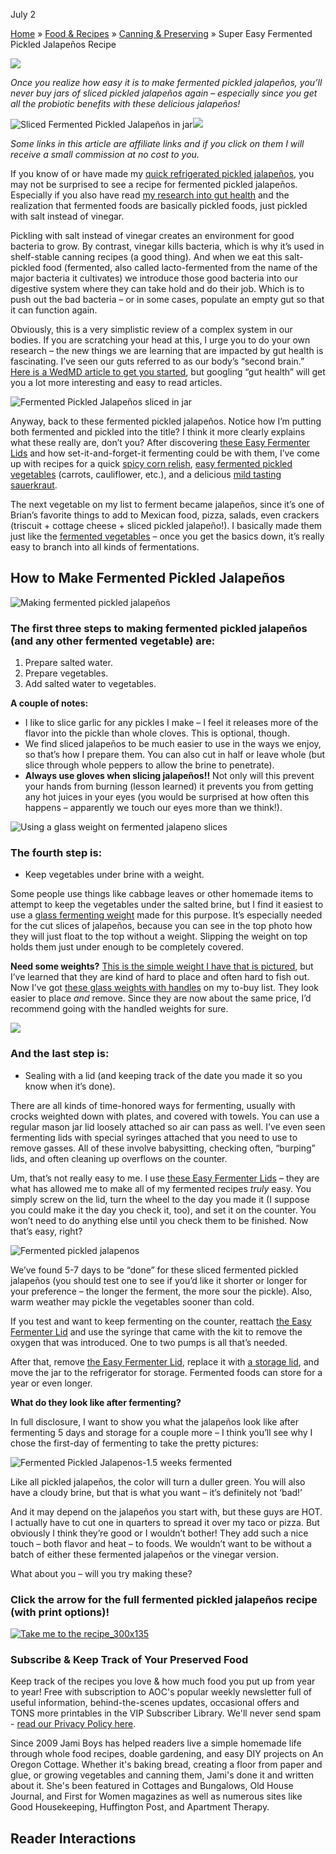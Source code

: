 July 2

[Home](https://anoregoncottage.com/) » [Food & Recipes](https://anoregoncottage.com/category/food-recipes/) » [Canning & Preserving](https://anoregoncottage.com/category/food-recipes/canning-preserving/) » Super Easy Fermented Pickled Jalapeños Recipe

[![](:/0a4137a85ee2471b9e6132d8c85a9490)](https://anoregoncottage.com/fermented-pickled-jalapenos/2)

_Once you realize how easy it is to make fermented pickled jalapeños, you’ll never buy jars of sliced pickled jalapeños again – especially since you get all the probiotic benefits with these delicious jalapeños!_

![Sliced Fermented Pickled Jalapeños in jar](:/c75e47c7d6d249d086d683c7a296d24c)[![](:/68499ef8768b4b2c98bd0eb151c9611b)](https://www.pinterest.com/pin/214695107220500274)

_Some links in this article are affiliate links and if you click on them I will receive a small commission at no cost to you._

If you know of or have made my [quick refrigerated pickled jalapeños](https://anoregoncottage.com/quick-easy-sliced-pickled-jalapenos/), you may not be surprised to see a recipe for fermented pickled jalapeños. Especially if you also have read [my research into gut health](https://anoregoncottage.com/why-care-about-healthy-gut/) and the realization that fermented foods are basically pickled foods, just pickled with salt instead of vinegar.

Pickling with salt instead of vinegar creates an environment for good bacteria to grow. By contrast, vinegar kills bacteria, which is why it’s used in shelf-stable canning recipes (a good thing). And when we eat this salt-pickled food (fermented, also called lacto-fermented from the name of the major bacteria it cultivates) we introduce those good bacteria into our digestive system where they can take hold and do their job. Which is to push out the bad bacteria – or in some cases, populate an empty gut so that it can function again.

Obviously, this is a very simplistic review of a complex system in our bodies. If you are scratching your head at this, I urge you to do your own research – the new things we are learning that are impacted by gut health is fascinating. I’ve seen our guts referred to as our body’s “second brain.” [Here is a WedMD article to get you started](https://www.webmd.com/digestive-disorders/what-your-gut-bacteria-say-your-health#1), but googling “gut health” will get you a lot more interesting and easy to read articles.

![Fermented Pickled Jalapeños sliced in jar](:/5c709406c89f49d59055e464b65c6211)

Anyway, back to these fermented pickled jalapeños. Notice how I’m putting both fermented and pickled into the title? I think it more clearly explains what these really are, don’t you? After discovering [these Easy Fermenter Lids](https://amzn.to/2lLN8iq) and how set-it-and-forget-it fermenting could be with them, I’ve come up with recipes for a quick [spicy corn relish](https://anoregoncottage.com/fermented-corn-relish/), [easy fermented pickled vegetables](https://anoregoncottage.com/easiest-fermented-pickled-vegetables/) (carrots, cauliflower, etc.), and a delicious [mild tasting sauerkraut](https://anoregoncottage.com/homemade-sauerkraut-recipe/).

The next vegetable on my list to ferment became jalapeños, since it’s one of Brian’s favorite things to add to Mexican food, pizza, salads, even crackers (triscuit + cottage cheese + sliced pickled jalapeño!). I basically made them just like the [fermented vegetables](https://anoregoncottage.com/easiest-fermented-pickled-vegetables/) – once you get the basics down, it’s really easy to branch into all kinds of fermentations.

## How to Make Fermented Pickled Jalapeños

![Making fermented pickled jalapeños](:/c3f2921c56744426a3729990cbd65f04)

### The first three steps to making fermented pickled jalapeños (and any other fermented vegetable) are:

1.  Prepare salted water.
2.  Prepare vegetables.
3.  Add salted water to vegetables.

**A couple of notes:**

*   I like to slice garlic for any pickles I make – I feel it releases more of the flavor into the pickle than whole cloves. This is optional, though.
*   We find sliced jalapeños to be much easier to use in the ways we enjoy, so that’s how I prepare them. You can also cut in half or leave whole (but slice through whole peppers to allow the brine to penetrate).
*   **Always use gloves when slicing jalapeños!!** Not only will this prevent your hands from burning (lesson learned) it prevents you from getting any hot juices in your eyes (you would be surprised at how often this happens – apparently we touch our eyes more than we think!).

![Using a glass weight on fermented jalapeno slices](:/675e14fc5dba40b881f79e6ee5267e36)

### The fourth step is:

*   Keep vegetables under brine with a weight.

Some people use things like cabbage leaves or other homemade items to attempt to keep the vegetables under the salted brine, but I find it easiest to use a [glass fermenting weight](https://amzn.to/2NhTdj2) made for this purpose. It’s especially needed for the cut slices of jalapeños, because you can see in the top photo how they will just float to the top without a weight. Slipping the weight on top holds them just under enough to be completely covered.

**Need some weights?** [This is the simple weight I have that is pictured](https://amzn.to/2NhTdj2), but I’ve learned that they are kind of hard to place and often hard to fish out. Now I’ve got [these glass weights with handles](https://amzn.to/2tOrPRK) on my to-buy list. They look easier to place _and_ remove. Since they are now about the same price, I’d recommend going with the handled weights for sure.

![](:/1b06720e59ec453a8fbdfbcaa573367f)

### And the last step is:

*   Sealing with a lid (and keeping track of the date you made it so you know when it’s done).

There are all kinds of time-honored ways for fermenting, usually with crocks weighted down with plates, and covered with towels. You can use a regular mason jar lid loosely attached so air can pass as well. I’ve even seen fermenting lids with special syringes attached that you need to use to remove gasses. All of these involve babysitting, checking often, “burping” lids, and often cleaning up overflows on the counter.

Um, that’s not really easy to me. I use [these Easy Fermenter Lids](https://amzn.to/2lLN8iq) – they are what has allowed me to make all of my fermented recipes _truly_ easy. You simply screw on the lid, turn the wheel to the day you made it (I suppose you could make it the day you check it, too), and set it on the counter. You won’t need to do anything else until you check them to be finished. Now that’s easy, right?

![Fermented pickled jalapenos](:/3f61d6b17616490080a81590109a7608)

We’ve found 5-7 days to be “done” for these sliced fermented pickled jalapeños (you should test one to see if you’d like it shorter or longer for your preference – the longer the ferment, the more sour the pickle). Also, warm weather may pickle the vegetables sooner than cold.

If you test and want to keep fermenting on the counter, reattach [the Easy Fermenter Lid](https://amzn.to/2lLN8iq) and use the syringe that came with the kit to remove the oxygen that was introduced. One to two pumps is all that’s needed.

After that, remove [the Easy Fermenter Lid](https://amzn.to/2lLN8iq), replace it with [a storage lid](https://amzn.to/2IMsJm9), and move the jar to the refrigerator for storage. Fermented foods can store for a year or even longer.

**What do they look like after fermenting?**

In full disclosure, I want to show you what the jalapeños look like after fermenting 5 days and storage for a couple more – I think you’ll see why I chose the first-day of fermenting to take the pretty pictures:

![Fermented Pickled Jalapenos-1.5 weeks fermented](:/60620c05deaa428b8ca9557ebdc95b66)

Like all pickled jalapeños, the color will turn a duller green. You will also have a cloudy brine, but that is what you want – it’s definitely not ‘bad!’

And it may depend on the jalapeños you start with, but these guys are HOT. I actually have to cut one in quarters to spread it over my taco or pizza. But obviously I think they’re good or I wouldn’t bother! They add such a nice touch – both flavor and heat – to foods. We wouldn’t want to be without a batch of either these fermented jalapeños or the vinegar version.

What about you – will you try making these?

### Click the arrow for the full fermented pickled jalapeños recipe (with print options)!

[![Take me to the recipe_300x135](:/38bc447bfdc5472ab2761e6b0b986cf0)](https://anoregoncottage.com/fermented-pickled-jalapenos/2)

### Subscribe & Keep Track of Your Preserved Food

Keep track of the recipes you love & how much food you put up from year to year! Free with subscription to AOC's popular weekly newsletter full of useful information, behind-the-scenes updates, occasional offers and TONS more printables in the VIP Subscriber Library. We'll never send spam - [read our Privacy Policy here](https://anoregoncottage.com/privacy-policy/).

Since 2009 Jami Boys has helped readers live a simple homemade life through whole food recipes, doable gardening, and easy DIY projects on An Oregon Cottage. Whether it's baking bread, creating a floor from paper and glue, or growing vegetables and canning them, Jami's done it and written about it. She's been featured in Cottages and Bungalows, Old House Journal, and First for Women magazines as well as numerous sites like Good Housekeeping, Huffington Post, and Apartment Therapy.

## Reader Interactions
